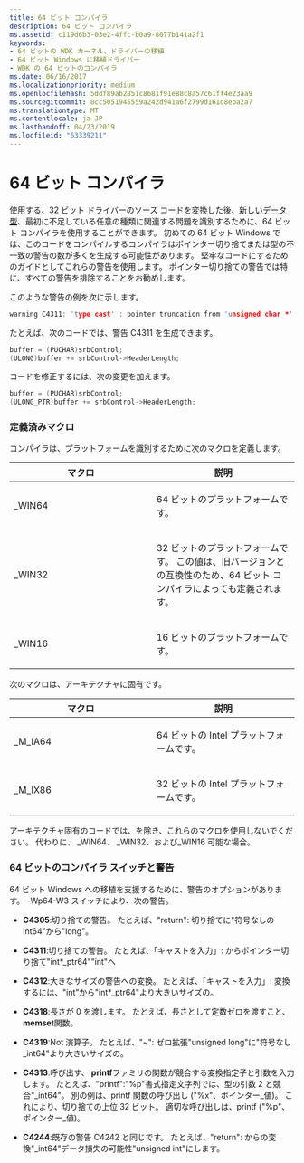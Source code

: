 ```yaml
---
title: 64 ビット コンパイラ
description: 64 ビット コンパイラ
ms.assetid: c119d6b3-03e2-4ffc-b0a9-8077b141a2f1
keywords:
- 64 ビットの WDK カーネル、ドライバーの移植
- 64 ビット Windows に移植ドライバー
- WDK の 64 ビットのコンパイラ
ms.date: 06/16/2017
ms.localizationpriority: medium
ms.openlocfilehash: 5ddf89ab2851c8681f91e88c8a57c61ff4e23aa9
ms.sourcegitcommit: 0cc5051945559a242d941a6f2799d161d8eba2a7
ms.translationtype: MT
ms.contentlocale: ja-JP
ms.lasthandoff: 04/23/2019
ms.locfileid: "63339211"
---
```

# <a name="64-bit-compiler"></a>64 ビット コンパイラ





使用する、32 ビット ドライバーのソース コードを変換した後、[新しいデータ型](the-new-data-types.md)、最初に不足している任意の種類に関連する問題を識別するために、64 ビット コンパイラを使用することができます。 初めての 64 ビット Windows では、このコードをコンパイルするコンパイラはポインター切り捨てまたは型の不一致の警告の数が多くを生成する可能性があります。 堅牢なコードにするためのガイドとしてこれらの警告を使用します。 ポインター切り捨ての警告では特に、すべての警告を排除することをお勧めします。

このような警告の例を次に示します。

```cpp
warning C4311: 'type cast' : pointer truncation from 'unsigned char *' to 'unsigned long '
```

たとえば、次のコードでは、警告 C4311 を生成できます。

```cpp
buffer = (PUCHAR)srbControl;
(ULONG)buffer += srbControl->HeaderLength;
```

コードを修正するには、次の変更を加えます。

```cpp
buffer = (PUCHAR)srbControl;
(ULONG_PTR)buffer += srbControl->HeaderLength;
```

### <a name="predefined-macros"></a>定義済みマクロ

コンパイラは、プラットフォームを識別するために次のマクロを定義します。

<table>
<colgroup>
<col width="50%" />
<col width="50%" />
</colgroup>
<thead>
<tr class="header">
<th>マクロ</th>
<th>説明</th>
</tr>
</thead>
<tbody>
<tr class="odd">
<td><p>_WIN64</p></td>
<td><p>64 ビットのプラットフォームです。</p></td>
</tr>
<tr class="even">
<td><p>_WIN32</p></td>
<td><p>32 ビットのプラットフォームです。 この値は、旧バージョンとの互換性のため、64 ビット コンパイラによっても定義されます。</p></td>
</tr>
<tr class="odd">
<td><p>_WIN16</p></td>
<td><p>16 ビットのプラットフォームです。</p></td>
</tr>
</tbody>
</table>

 

次のマクロは、アーキテクチャに固有です。

<table>
<colgroup>
<col width="50%" />
<col width="50%" />
</colgroup>
<thead>
<tr class="header">
<th>マクロ</th>
<th>説明</th>
</tr>
</thead>
<tbody>
<tr class="odd">
<td><p>_M_IA64</p></td>
<td><p>64 ビットの Intel プラットフォームです。</p></td>
</tr>
<tr class="even">
<td><p>_M_IX86</p></td>
<td><p>32 ビットの Intel プラットフォームです。</p></td>
</tr>
</tbody>
</table>

 

アーキテクチャ固有のコードでは、を除き、これらのマクロを使用しないでください。 代わりに、 \_WIN64、 \_WIN32、および\_WIN16 可能な場合。

### <a name="64-bit-compiler-switches-and-warnings"></a>64 ビットのコンパイラ スイッチと警告

64 ビット Windows への移植を支援するために、警告のオプションがあります。 -Wp64-W3 スイッチにより、次の警告。

-   **C4305**:切り捨ての警告。 たとえば、"return": 切り捨てに"符号なしの int64"から"long"。

-   **C4311**:切り捨ての警告。 たとえば、「キャストを入力」: からポインター切り捨て"int\*\_ptr64""int"へ

-   **C4312**:大きなサイズの警告への変換。 たとえば、「キャストを入力」: 変換するには、"int"から"int\*\_ptr64"より大きいサイズの。

-   **C4318**:長さが 0 を渡します。 たとえば、長さとして定数ゼロを渡すこと、 **memset**関数。

-   **C4319**:Not 演算子。 たとえば、"~": ゼロ拡張"unsigned long"に"符号なし\_int64"より大きいサイズの。

-   **C4313**:呼び出す、 **printf**ファミリの関数が競合する変換指定子と引数を入力します。 たとえば、"printf":"%p"書式指定文字列では、型の引数 2 と競合"\_int64"。 別の例は、printf 関数の呼び出し ("%x"、ポインター\_値)。 これにより、切り捨ての上位 32 ビット。 適切な呼び出しは、printf ("%p"、ポインター\_値)。

-   **C4244**:既存の警告 C4242 と同じです。 たとえば、"return": からの変換"\_int64"データ損失の可能性"unsigned int"にします。

 

 




